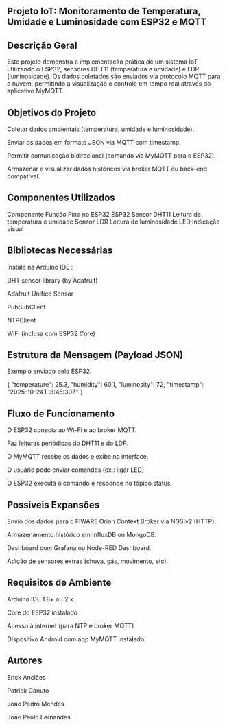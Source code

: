 ## Projeto IoT: Monitoramento de Temperatura, Umidade e Luminosidade com ESP32 e MQTT
## Descrição Geral

Este projeto demonstra a implementação prática de um sistema IoT utilizando o ESP32, sensores DHT11 (temperatura e umidade) e LDR (luminosidade).
Os dados coletados são enviados via protocolo MQTT para a nuvem, permitindo a visualização e controle em tempo real através do aplicativo MyMQTT.

## Objetivos do Projeto

Coletar dados ambientais (temperatura, umidade e luminosidade).

Enviar os dados em formato JSON via MQTT com timestamp.

Permitir comunicação bidirecional (comando via MyMQTT para o ESP32).

Armazenar e visualizar dados históricos via broker MQTT ou back-end compatível.

## Componentes Utilizados
Componente	Função	Pino no ESP32
ESP32 
Sensor DHT11	Leitura de temperatura e umidade
Sensor LDR Leitura de luminosidade
LED Indicação visual 


## Bibliotecas Necessárias

Instale na Arduino IDE :

DHT sensor library (by Adafruit)

Adafruit Unified Sensor

PubSubClient

NTPClient

WiFi (inclusa com ESP32 Core)


## Estrutura da Mensagem (Payload JSON)

Exemplo enviado pelo ESP32:

{
  "temperature": 25.3,
  "humidity": 60.1,
  "luminosity": 72,
  "timestamp": "2025-10-24T13:45:30Z"
}


## Fluxo de Funcionamento

O ESP32 conecta ao Wi-Fi e ao broker MQTT.

Faz leituras periódicas do DHT11 e do LDR.

O MyMQTT recebe os dados e exibe na interface.

O usuário pode enviar comandos (ex.: ligar LED) 

O ESP32 executa o comando e responde no tópico status.


## Possíveis Expansões

Envio dos dados para o FIWARE Orion Context Broker via NGSIv2 (HTTP).

Armazenamento histórico em InfluxDB ou MongoDB.

Dashboard com Grafana ou Node-RED Dashboard.

Adição de sensores extras (chuva, gás, movimento, etc).

## Requisitos de Ambiente

Arduino IDE 1.8+ ou 2.x

Core do ESP32 instalado 

Acesso à internet (para NTP e broker MQTT)

Dispositivo Android com app MyMQTT instalado

## Autores

Erick Anciães

Patrick Canuto

João Pedro Mendes

João Paulo Fernandes



